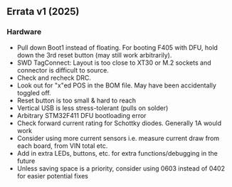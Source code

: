## Errata v1 (2025)

### Hardware

- Pull down Boot1 instead of floating. For booting F405 with DFU, hold down the 3rd reset button (may still work arbitrarily).
- SWD TagConnect: Layout is too close to XT30 or M.2 sockets and connector is difficult to source.
- Check and recheck DRC.
- Look out for "x"ed POS in the BOM file. May have been accidentally toggled off.
- Reset button is too small & hard to reach
- Vertical USB is less stress-tolerant (pulls on solder)
- Arbitrary STM32F411 DFU bootloading error
- Check forward current rating for Schottky diodes. Generally 1A would work
- Consider using more current sensors i.e. measure current draw from each board, from VIN total etc.
- Add in extra LEDs, buttons, etc. for extra functions/debugging in the future
- Unless saving space is a priority, consider using 0603 instead of 0402 for easier potential fixes
